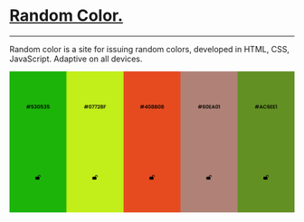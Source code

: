 <h1><a href="https://sadykzhanovs.github.io/random-color" target="_blank">Random Color.</a></h1>
<hr>
<p>Random color is a site for issuing random colors, developed in HTML, CSS, JavaScript. Adaptive on all devices.</p>
<img src="./assets/application.png" alt="application">